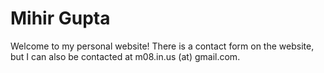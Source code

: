 # Mihir Gupta

Welcome to my personal website! There is a contact form on the website, but I can also be contacted at m08.in.us (at) gmail.com.